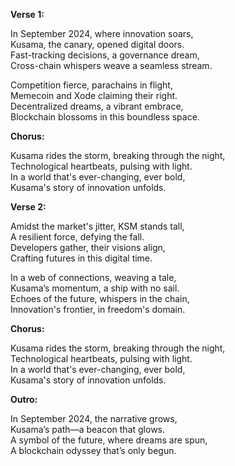 **Verse 1:**

In September 2024, where innovation soars,\
Kusama, the canary, opened digital doors.\
Fast-tracking decisions, a governance dream,\
Cross-chain whispers weave a seamless stream.

Competition fierce, parachains in flight,\
Memecoin and Xode claiming their right.\
Decentralized dreams, a vibrant embrace,\
Blockchain blossoms in this boundless space.

**Chorus:**

Kusama rides the storm, breaking through the night,\
Technological heartbeats, pulsing with light.\
In a world that's ever-changing, ever bold,\
Kusama's story of innovation unfolds.

**Verse 2:**

Amidst the market's jitter, KSM stands tall,\
A resilient force, defying the fall.\
Developers gather, their visions align,\
Crafting futures in this digital time.

In a web of connections, weaving a tale,\
Kusama’s momentum, a ship with no sail.\
Echoes of the future, whispers in the chain,\
Innovation's frontier, in freedom's domain.

**Chorus:**

Kusama rides the storm, breaking through the night,\
Technological heartbeats, pulsing with light.\
In a world that's ever-changing, ever bold,\
Kusama's story of innovation unfolds.

**Outro:**

In September 2024, the narrative grows,\
Kusama’s path—a beacon that glows.\
A symbol of the future, where dreams are spun,\
A blockchain odyssey that’s only begun.
